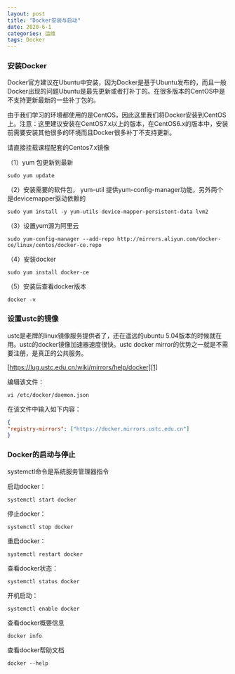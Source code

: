 ```yaml
---
layout: post
title: "Docker安装与启动"
date: 2020-6-1
categories: 运维
tags: Docker 
--- 
```


### 安装Docker
Docker官方建议在Ubuntu中安装，因为Docker是基于Ubuntu发布的，而且一般Docker出现的问题Ubuntu是最先更新或者打补丁的。在很多版本的CentOS中是不支持更新最新的一些补丁包的。

由于我们学习的环境都使用的是CentOS，因此这里我们将Docker安装到CentOS上。注意：这里建议安装在CentOS7.x以上的版本，在CentOS6.x的版本中，安装前需要安装其他很多的环境而且Docker很多补丁不支持更新。

请直接挂载课程配套的Centos7.x镜像

（1）yum 包更新到最新
```
sudo yum update
```
（2）安装需要的软件包， yum-util 提供yum-config-manager功能，另外两个是devicemapper驱动依赖的
```
sudo yum install -y yum-utils device-mapper-persistent-data lvm2
```
（3）设置yum源为阿里云
```
sudo yum-config-manager --add-repo http://mirrors.aliyun.com/docker-ce/linux/centos/docker-ce.repo
```
（4）安装docker
```
sudo yum install docker-ce
```
（5）安装后查看docker版本
```
docker -v
```
### 设置ustc的镜像
ustc是老牌的linux镜像服务提供者了，还在遥远的ubuntu 5.04版本的时候就在用。ustc的docker镜像加速器速度很快。ustc docker mirror的优势之一就是不需要注册，是真正的公共服务。

[https://lug.ustc.edu.cn/wiki/mirrors/help/docker][1]

编辑该文件：
```
vi /etc/docker/daemon.json
```
在该文件中输入如下内容：
```json
{
"registry-mirrors": ["https://docker.mirrors.ustc.edu.cn"]
}
```
### Docker的启动与停止
systemctl命令是系统服务管理器指令

启动docker：
```
systemctl start docker
```
停止docker：
```
systemctl stop docker
```
重启docker：
```
systemctl restart docker
```
查看docker状态：
```
systemctl status docker
```
开机启动：
```
systemctl enable docker
```
查看docker概要信息
```
docker info
```
查看docker帮助文档
```
docker --help
```


  [1]: https://lug.ustc.edu.cn/wiki/mirrors/help/docker